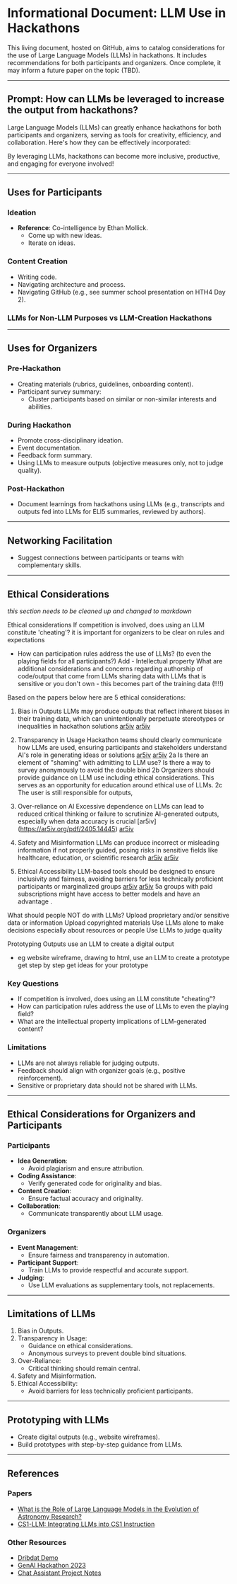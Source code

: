 # Informational Document: LLM Use in Hackathons

This living document, hosted on GitHub, aims to catalog considerations for the use of Large Language Models (LLMs) in hackathons. It includes recommendations for both participants and organizers. Once complete, it may inform a future paper on the topic (TBD).

---

## Prompt: How can LLMs be leveraged to increase the output from hackathons?

Large Language Models (LLMs) can greatly enhance hackathons for both participants and organizers, serving as tools for creativity, efficiency, and collaboration. Here's how they can be effectively incorporated:

By leveraging LLMs, hackathons can become more inclusive, productive, and engaging for everyone involved!

---

## Uses for Participants

### Ideation
- **Reference**: Co-intelligence by Ethan Mollick.
  - Come up with new ideas.
  - Iterate on ideas.

### Content Creation
- Writing code.
- Navigating architecture and process.
- Navigating GitHub (e.g., see summer school presentation on HTH4 Day 2).

### LLMs for Non-LLM Purposes vs LLM-Creation Hackathons

---

## Uses for Organizers

### Pre-Hackathon
- Creating materials (rubrics, guidelines, onboarding content).
- Participant survey summary:
  - Cluster participants based on similar or non-similar interests and abilities.

### During Hackathon
- Promote cross-disciplinary ideation.
- Event documentation.
- Feedback form summary.
- Using LLMs to measure outputs (objective measures only, not to judge quality).

### Post-Hackathon
- Document learnings from hackathons using LLMs (e.g., transcripts and outputs fed into LLMs for ELI5 summaries, reviewed by authors).

---

## Networking Facilitation

- Suggest connections between participants or teams with complementary skills.

---

## Ethical Considerations

*this section needs to be cleaned up and changed to markdown*

Ethical considerations
If competition is involved, does using an LLM constitute 'cheating'?
it is important for organizers to be clear on rules and expectations
* How can participation rules address the use of LLMs? (to even the playing fields for all participants?) 
Add - Intellectual property
What are additional considerations and concerns regarding authorship of code/output that come from LLMs 
sharing data with LLMs that is sensitive or you don't own - this becomes part of the training data (!!!!)

Based on the papers below here are 5 ethical considerations:
1. Bias in Outputs LLMs may produce outputs that reflect inherent biases in their training data, which can unintentionally perpetuate stereotypes or inequalities in hackathon solutions​ [ar5iv](https://ar5iv.org/abs/2406.11400) [ar5iv](https://ar5iv.org/abs/2306.06283)
2. Transparency in Usage Hackathon teams should clearly communicate how LLMs are used, ensuring participants and stakeholders understand AI's role in generating ideas or solutions​ [ar5iv](https://ar5iv.org/abs/2405.14445) [ar5iv](https://ar5iv.org/abs/2306.06283)
2a Is there an element of "shaming" with admitting to LLM use? Is there a way to survey anonymously to avoid the double bind
2b Organizers should provide guidance on LLM use including ethical considerations. This serves as an opportunity for education around ethical use of LLMs.
2c The user is still responsible for outputs, 

3. Over-reliance on AI Excessive dependence on LLMs can lead to reduced critical thinking or failure to scrutinize AI-generated outputs, especially when data accuracy is crucial [ar5iv] (https://ar5iv.org/pdf/2405.14445) [ar5iv](https://ar5iv.org/pdf/2306.06283v3)
4. Safety and Misinformation LLMs can produce incorrect or misleading information if not properly guided, posing risks in sensitive fields like healthcare, education, or scientific research [ar5iv](https://ar5iv.org/abs/2406.11400) [ar5iv](https://ar5iv.org/pdf/2306.06283v3)
5. Ethical Accessibility LLM-based tools should be designed to ensure inclusivity and fairness, avoiding barriers for less technically proficient participants or marginalized groups​ [ar5iv](https://ar5iv.org/abs/2406.11400) [ar5iv](https://ar5iv.org/pdf/2306.06283v3)
	5a groups with paid subscriptions might have access to better models and have an advantage
.

What should people NOT do with LLMs?
Upload proprietary and/or sensitive data or information
Upload copyrighted materials
Use LLMs alone to make decisions especially about resources or people
Use LLMs to judge quality 

Prototyping
Outputs
use an LLM to create a digital output
 - eg website wireframe, drawing to html, 
use an LLM to create a prototype
get step by step
get ideas for your prototype


### Key Questions
- If competition is involved, does using an LLM constitute "cheating"?
- How can participation rules address the use of LLMs to even the playing field?
- What are the intellectual property implications of LLM-generated content?

### Limitations
- LLMs are not always reliable for judging outputs.
- Feedback should align with organizer goals (e.g., positive reinforcement).
- Sensitive or proprietary data should not be shared with LLMs.

---

## Ethical Considerations for Organizers and Participants

### Participants
- **Idea Generation**:
  - Avoid plagiarism and ensure attribution.
- **Coding Assistance**:
  - Verify generated code for originality and bias.
- **Content Creation**:
  - Ensure factual accuracy and originality.
- **Collaboration**:
  - Communicate transparently about LLM usage.

### Organizers
- **Event Management**:
  - Ensure fairness and transparency in automation.
- **Participant Support**:
  - Train LLMs to provide respectful and accurate support.
- **Judging**:
  - Use LLM evaluations as supplementary tools, not replacements.

---

## Limitations of LLMs

1. Bias in Outputs.
2. Transparency in Usage:
   - Guidance on ethical considerations.
   - Anonymous surveys to prevent double bind situations.
3. Over-Reliance:
   - Critical thinking should remain central.
4. Safety and Misinformation.
5. Ethical Accessibility:
   - Avoid barriers for less technically proficient participants.

---

## Prototyping with LLMs

- Create digital outputs (e.g., website wireframes).
- Build prototypes with step-by-step guidance from LLMs.

---

## References

### Papers
- [What is the Role of Large Language Models in the Evolution of Astronomy Research?](https://arxiv.org/abs/2409.20252)
- [CS1-LLM: Integrating LLMs into CS1 Instruction](https://mcs.utm.utoronto.ca/~zingarod/iticse24_cs1llm.pdf)

### Other Resources
- [Dribdat Demo](https://www.youtube.com/watch?v=V7Sxo0IXe8g&t=12164s)
- [GenAI Hackathon 2023](https://genaihackathon2023.github.io/)
- [Chat Assistant Project Notes](https://github.com/orgs/openalgorithm/projects/1)
